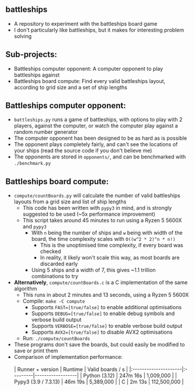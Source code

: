 ## battleships
  - A repository to experiment with the battleships board game
  - I don't particularly like battleships, but it makes for interesting problem solving

## Sub-projects:
  - Battleships computer opponent: A computer opponent to play battleships against
  - Battleships board compute: Find every valid battleships layout, according to grid size and a set of ship lengths

## Battleships computer opponent:
  - `battleships.py` runs a game of battleships, with options to play with 2 players, against the computer, or watch the computer play against a random number generator
  - The computer opponent has been designed to be as hard as is possible
  - The opponent plays completely fairly, and can't see the locations of your ships (read the source code if you don't believe me)
  - The opponents are stored in `opponents/`, and can be benchmarked with `./benchmark.py`

## Battleships board compute:
  - `compute/countBoards.py` will calculate the number of valid battleships layouts from a grid size and list of ship lengths
    - This code has been written with `pypy3` in mind, and is strongly suggested to be used (~5x performance improvement)
    - This script takes around 45 minutes to run using a Ryzen 5 5600X and `pypy3`
      - With `n` being the number of ships and `w` being with width of the board, the time complexity scales with `O((w^2 * 2)^n * n!)`
        - This is the unoptimised time complexity, if every board was checked
        - In reality, it likely won't scale this way, as most boards are discarded early
      - Using 5 ships and a width of 7, this gives ~1.1 trillion combinations to try
  - **Alternatively**, `compute/countBoards.c` is a C implementation of the same algorithm
    - This runs in about 2 minutes and 13 seconds, using a Ryzen 5 5600X
    - Compile: `make -C compute`
      - Supports `FAST=[true/false]` to enable additional optimisations
      - Supports `DEBUG=[true/false]` to enable debug symbols and verbose build output
      - Supports `VERBOSE=[true/false]` to enable verbose build output
      - Supports `AVX2=[true/false]` to disable AVX2 optimisations
    - Run: `./compute/countBoards`
  - These programs don't save the boards, but could easily be modified to save or print them
  - Comparison of implementation performance:
<br><br>
    | Runner + version     | Runtime  | Valid boards / s |
    |:---------------------|:---------|------------------|
    | Python (3.12)        | 247m 16s | 1,009,000        |
    | Pypy3 (3.9 / 7.3.13) | 46m 19s  | 5,389,000        |
    | C                    | 2m 13s   | 112,500,000      |
